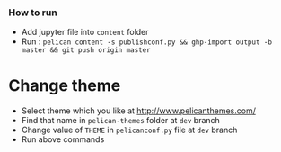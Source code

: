 ### How to run
- Add jupyter file into `content` folder
- Run :
`pelican content -s publishconf.py && ghp-import output -b master && git push origin master `

# Change theme
- Select theme which you like at http://www.pelicanthemes.com/
- Find that name in `pelican-themes` folder at `dev` branch
- Change value of `THEME` in `pelicanconf.py` file at `dev` branch
- Run above commands

